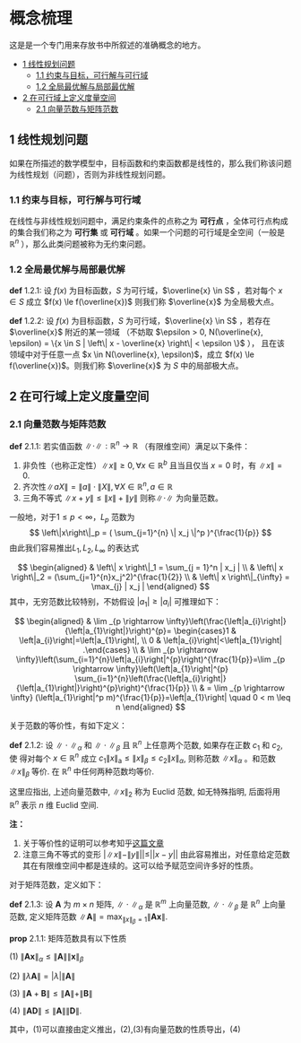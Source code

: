 # 概念梳理

这是是一个专门用来存放书中所叙述的准确概念的地方。


<!-- vim-markdown-toc Marked -->

* [1 线性规划问题](#1-线性规划问题)
  * [1.1 约束与目标，可行解与可行域](#1.1-约束与目标，可行解与可行域)
  * [1.2 全局最优解与局部最优解](#1.2-全局最优解与局部最优解)
* [2 在可行域上定义度量空间](#2-在可行域上定义度量空间)
  * [2.1 向量范数与矩阵范数](#2.1-向量范数与矩阵范数)

<!-- vim-markdown-toc -->

## 1 线性规划问题

如果在所描述的数学模型中，目标函数和约束函数都是线性的，那么我们称该问题为线性规划（问题），否则为非线性规划问题。

### 1.1 约束与目标，可行解与可行域

在线性与非线性规划问题中，满足约束条件的点称之为 **可行点** ，全体可行点构成的集合我们称之为 **可行集** 或 **可行域** 。如果一个问题的可行域是全空间（一般是 $\mathbb{R}^n$ ），那么此类问题被称为无约束问题。

### 1.2 全局最优解与局部最优解

**def** 1.2.1: 设 $f(x)$ 为目标函数，$S$ 为可行域，$\overline{x} \in S$ ，若对每个 $x \in S$ 成立 $f(x) \le f(\overline{x})$ 则我们称 $\overline{x}$ 为全局极大点。

**def** 1.2.2: 设 $f(x)$ 为目标函数，$S$ 为可行域，$\overline{x} \in S$ ，若存在 $\overline{x}$ 附近的某一领域 （不妨取 $\epsilon > 0, N(\overline{x}, \epsilon) = \{x \in S | \left\| x - \overline{x} \right\| < \epsilon \}$ ）， 且在该领域中对于任意一点 $x \in N(\overline{x}, \epsilon)$，成立 $f(x) \le f(\overline{x})$。则我们称 $\overline{x}$ 为 $S$ 中的局部极大点。

## 2 在可行域上定义度量空间

### 2.1 向量范数与矩阵范数

**def** 2.1.1: 若实值函数 $\left\| \cdot \right\|:\mathbb{R}^n \rightarrow \mathbb{R}$ （有限维空间）满足以下条件：

1. 非负性（也称正定性）$\left\| x \right\| \ge 0, \forall x \in \mathbb{R}^b$ 且当且仅当 $x = 0$ 时，有 $\left\| x \right\| = 0$.
2. 齐次性$\left\| aX \right\| = \|a\| \cdot \left\| X \right\|,\forall X\in \mathbb{R}^n, a \in \mathbb{R}$ 
3. 三角不等式 $\left\| x+y \right\| \le \left\| x \right\| + \left\|y\right\|$
则称$\left\|\cdot\right\|$ 为向量范数。


一般地，对于$1 \le p < \infty$，$L_p$ 范数为
$$
\left\|x\right\|_p = ( \sum_{j=1}^{n} \| x_j \|^p )^{\frac{1}{p}}
$$
由此我们容易推出$L_1,L_2,L_{\infty}$ 的表达式

$$
\begin{aligned}
  & \left\| x \right\|_1 = \sum_{j = 1}^n | x_j | \\
  & \left\| x \right\|_2 = (\sum_{j=1}^{n}x_j^2)^{\frac{1}{2}} \\
  & \left\| x \right\|_{\infty} = \max_{j} | x_j |
\end{aligned}
$$
其中，无穷范数比较特别，不妨假设 $|a_1| \ge |a_i|$ 可推理如下：

$$
\begin{aligned}
& \lim _{p \rightarrow \infty}\left(\frac{\left|a_{i}\right|}{\left|a_{1}\right|}\right)^{p}= \begin{cases}1 & \left|a_{i}\right|=\left|a_{1}\right|, \\
0 & \left|a_{i}\right|<\left|a_{1}\right| .\end{cases} \\
& \lim _{p \rightarrow \infty}\left(\sum_{i=1}^{n}\left|a_{i}\right|^{p}\right)^{\frac{1}{p}}=\lim _{p \rightarrow \infty}\left(\left|a_{1}\right|^{p} \sum_{i=1}^{n}\left(\frac{\left|a_{i}\right|}{\left|a_{1}\right|}\right)^{p}\right)^{\frac{1}{p}} \\
& =  \lim _{p \rightarrow \infty} (\left|a_{1}\right|^p m)^{\frac{1}{p}}=\left|a_{1}\right| \quad 0 < m \leq n
\end{aligned}
$$

关于范数的等价性，有如下定义：

**def** 2.1.2: 设 $\|\cdot\|_{\alpha}$ 和 $\|\cdot\|_{\beta}$ 且 $\mathbb{R}^{n}$ 上任意两个范数, 如果存在正数 $c_{1}$ 和 $c_{2}$, 使 得对每个 $x \in \mathbb{R}^{n}$ 成立 $c_{1}\|x\|_{\mathrm{a}} \leq \|x\|_{\beta} \leq c_{2}\|x\|_{\alpha}$, 则称范数 $\|x\|_{\alpha}$ 。和范数 $\|x\|_{\beta}$ 等价. 在 $\mathbb{R}^{n}$ 中任何两种范数均等价.

这里应指出, 上述向量范数中, $\|x\|_{2}$ 称为 Euclid 范数, 如无特殊指明, 后面将用 $\mathbb{R}^{n}$ 表示 $n$ 维 Euclid 空间.

**注：** 

1. 关于等价性的证明可以参考知乎[这篇文章](https://www.zhihu.com/question/352173771)
2. 注意三角不等式的变形 $|\|x\|-\|y\||| \le || x-y ||$ 由此容易推出，对任意给定范数其在有限维空间中都是连续的。这可以给予赋范空间许多好的性质。

对于矩阵范数，定义如下：

**def** 2.1.3: 设 $\mathbf{A}$ 为 $m \times n$ 矩阵, $\|\cdot\|_{\alpha}$ 是 $\mathbb{R}^{m}$ 上向量范数, $\|\cdot\|_{\beta}$ 是 $\mathbb{R}^{n}$ 上向量范数, 定义矩阵范数 $\|\mathbf{A}\|=\max_{\|x\|_{\beta} = 1}\|\mathbf{A} \mathbf{x}\|$.

**prop** 2.1.1: 矩阵范数具有以下性质

(1) $\|\mathbf{A} \mathbf{x}\|_{\alpha} \leq \|\mathbf{A}\|\|\mathbf{x}\|_{\beta}$

(2) $\|\lambda \mathbf{A}\|=|\lambda|\|\mathbf{A}\|$

(3) $\|\mathbf{A}+\mathbf{B}\| \leq \|\mathbf{A}\|+\|\mathbf{B}\|$

(4) $\|\mathbf{A} \mathbf{D}\| \leq \|\mathbf{A}\|\|\mathbf{D}\|$.

其中，(1)可以直接由定义推出，(2),(3)有向量范数的性质导出，(4)
